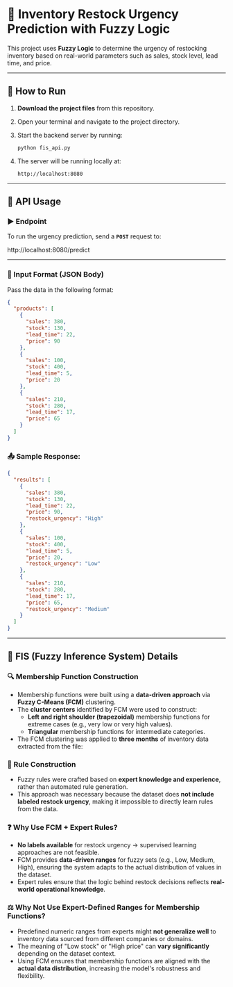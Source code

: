 # 🧠 Inventory Restock Urgency Prediction with Fuzzy Logic

This project uses **Fuzzy Logic** to determine the urgency of restocking inventory based on real-world parameters such as sales, stock level, lead time, and price.

---

## 🚀 How to Run

1. **Download the project files** from this repository.
2. Open your terminal and navigate to the project directory.
3. Start the backend server by running:

    ```bash
    python fis_api.py
    ```

4. The server will be running locally at:

    ```
    http://localhost:8080
    ```

---

## 📡 API Usage

### ▶️ Endpoint

To run the urgency prediction, send a **`POST`** request to:

http://localhost:8080/predict

---

### 📨 Input Format (JSON Body)

Pass the data in the following format:

```json
{
  "products": [
    {
      "sales": 380,
      "stock": 130,
      "lead_time": 22,
      "price": 90
    },
    {
      "sales": 100,
      "stock": 400,
      "lead_time": 5,
      "price": 20
    },
    {
      "sales": 210,
      "stock": 280,
      "lead_time": 17,
      "price": 65
    }
  ]
}
```
### 📤 Sample Response:
```json
{
  "results": [
    {
      "sales": 380,
      "stock": 130,
      "lead_time": 22,
      "price": 90,
      "restock_urgency": "High"
    },
    {
      "sales": 100,
      "stock": 400,
      "lead_time": 5,
      "price": 20,
      "restock_urgency": "Low"
    },
    {
      "sales": 210,
      "stock": 280,
      "lead_time": 17,
      "price": 65,
      "restock_urgency": "Medium"
    }
  ]
}
```
___

## 🧠 FIS (Fuzzy Inference System) Details

### 🔍 Membership Function Construction

- Membership functions were built using a **data-driven approach** via **Fuzzy C-Means (FCM)** clustering.
- The **cluster centers** identified by FCM were used to construct:
  - **Left and right shoulder (trapezoidal)** membership functions for extreme cases (e.g., very low or very high values).
  - **Triangular** membership functions for intermediate categories.
- The FCM clustering was applied to **three months** of inventory data extracted from the file:
### 📏 Rule Construction

- Fuzzy rules were crafted based on **expert knowledge and experience**, rather than automated rule generation.
- This approach was necessary because the dataset does **not include labeled restock urgency**, making it impossible to directly learn rules from the data.

### ❓ Why Use FCM + Expert Rules?

- **No labels available** for restock urgency → supervised learning approaches are not feasible.
- FCM provides **data-driven ranges** for fuzzy sets (e.g., Low, Medium, High), ensuring the system adapts to the actual distribution of values in the dataset.
- Expert rules ensure that the logic behind restock decisions reflects **real-world operational knowledge**.

### ⚖️ Why Not Use Expert-Defined Ranges for Membership Functions?

- Predefined numeric ranges from experts might **not generalize well** to inventory data sourced from different companies or domains.
- The meaning of "Low stock" or "High price" can **vary significantly** depending on the dataset context.
- Using FCM ensures that membership functions are aligned with the **actual data distribution**, increasing the model's robustness and flexibility.
